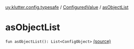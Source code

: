 [uy.klutter.config.typesafe](../index.md) / [ConfiguredValue](index.md) / [asObjectList](.)


# asObjectList
`fun asObjectList(): List<ConfigObject>` [(source)](https://github.com/kohesive/klutter/blob/master/config-typesafe-jdk6/src/main/kotlin/uy/klutter/config/typesafe/TypesafeConfig_Ext.kt#L133)


